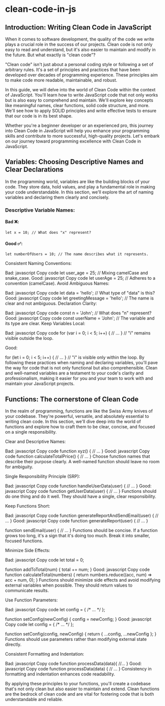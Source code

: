 # clean-code-in-js


## Introduction: Writing Clean Code in JavaScript

When it comes to software development, the quality of the code we write plays a crucial role in the success of our projects. Clean code is not only easy to read and understand, but it's also easier to maintain and modify in the future. But what exactly is "clean code"?

"Clean code" isn't just about a personal coding style or following a set of arbitrary rules. It's a set of principles and practices that have been developed over decades of programming experience. These principles aim to make code more readable, maintainable, and robust.

In this guide, we will delve into the world of Clean Code within the context of JavaScript. You'll learn how to write JavaScript code that not only works but is also easy to comprehend and maintain. We'll explore key concepts like meaningful names, clear functions, solid code structure, and more. We'll see how to apply SOLID principles and write effective tests to ensure that our code is in its best shape.

Whether you're a beginner developer or an experienced pro, this journey into Clean Code in JavaScript will help you enhance your programming skills and contribute to more successful, high-quality projects. Let's embark on our journey toward programming excellence with Clean Code in JavaScript.

## Variables: Choosing Descriptive Names and Clear Declarations

In the programming world, variables are like the building blocks of your code. They store data, hold values, and play a fundamental role in making your code understandable. In this section, we'll explore the art of naming variables and declaring them clearly and concisely.

### Descriptive Variable Names:
#### Bad ❌:
```
let x = 10; // What does "x" represent?
```
#### Good ✅:
```
let numberOfUsers = 10; // The name describes what it represents.
```

Consistent Naming Conventions:

Bad:
javascript
Copy code
let user_age = 25; // Mixing camelCase and snake_case.
Good:
javascript
Copy code
let userAge = 25; // Adheres to a convention (camelCase).
Avoid Ambiguous Names:

Bad:
javascript
Copy code
let data = 'hello'; // What type of "data" is this?
Good:
javascript
Copy code
let greetingMessage = 'hello'; // The name is clear and not ambiguous.
Declaration Clarity:

Bad:
javascript
Copy code
const n = 'John'; // What does "n" represent?
Good:
javascript
Copy code
const userName = 'John'; // The variable and its type are clear.
Keep Variables Local:

Bad:
javascript
Copy code
for (var i = 0; i < 5; i++) {
  // ...
}
// "i" remains visible outside the loop.

Good:

for (let i = 0; i < 5; i++) {
  // ...
}
// "i" is visible only within the loop.
By following these practices when naming and declaring variables, you'll pave the way for code that is not only functional but also comprehensible. Clean and well-named variables are a testament to your code's clarity and professionalism, making it easier for you and your team to work with and maintain your JavaScript projects.


## Functions: The cornerstone of Clean Code

In the realm of programming, functions are like the Swiss Army knives of your codebase. They're powerful, versatile, and absolutely essential to writing clean code. In this section, we'll dive deep into the world of functions and explore how to craft them to be clear, concise, and focused on a single responsibility.

Clear and Descriptive Names:

Bad:
javascript
Copy code
function xyz() {
  // ...
}
Good:
javascript
Copy code
function calculateTotalPrice() {
  // ...
}
Choose function names that describe their purpose clearly. A well-named function should leave no room for ambiguity.

Single Responsibility Principle (SRP):

Bad:
javascript
Copy code
function handleUserData(user) {
  // ...
}
Good:
javascript
Copy code
function getUserData(user) {
  // ...
}
Functions should do one thing and do it well. They should have a single, clear responsibility.

Keep Functions Short:

Bad:
javascript
Copy code
function generateReportAndSendEmail(user) {
  // ...
}
Good:
javascript
Copy code
function generateReport(user) {
  // ...
}

function sendEmail(user) {
  // ...
}
Functions should be concise. If a function grows too long, it's a sign that it's doing too much. Break it into smaller, focused functions.

Minimize Side Effects:

Bad:
javascript
Copy code
let total = 0;

function addToTotal(num) {
  total += num;
}
Good:
javascript
Copy code
function calculateTotal(numbers) {
  return numbers.reduce((acc, num) => acc + num, 0);
}
Functions should minimize side effects and avoid modifying external variables when possible. They should return values to communicate results.

Use Function Parameters:

Bad:
javascript
Copy code
let config = { /* ... */ };

function setConfig(newConfig) {
  config = newConfig;
}
Good:
javascript
Copy code
let config = { /* ... */ };

function setConfig(config, newConfig) {
  return { ...config, ...newConfig };
}
Functions should use parameters rather than modifying external state directly.

Consistent Formatting and Indentation:

Bad:
javascript
Copy code
function processData(data){
//...
}
Good:
javascript
Copy code
function processData(data) {
  // ...
}
Consistency in formatting and indentation enhances code readability.

By applying these principles to your functions, you'll create a codebase that's not only clean but also easier to maintain and extend. Clean functions are the bedrock of clean code and are vital for fostering code that is both understandable and reliable.

